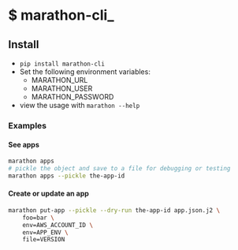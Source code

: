 # $ marathon-cli_

## Install

* `pip install marathon-cli`
* Set the following environment variables:
  - MARATHON_URL
  - MARATHON_USER
  - MARATHON_PASSWORD
* view the usage with `marathon --help`


### Examples

#### See apps

```bash
marathon apps
# pickle the object and save to a file for debugging or testing
marathon apps --pickle the-app-id
```

#### Create or update an app

```bash
marathon put-app --pickle --dry-run the-app-id app.json.j2 \
    foo=bar \
    env=AWS_ACCOUNT_ID \
    env=APP_ENV \
    file=VERSION
```
